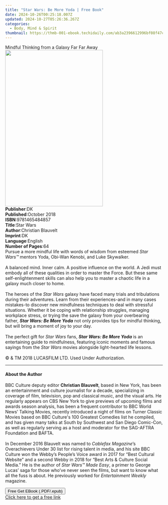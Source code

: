 ```yaml
---
title: "Star Wars: Be More Yoda | Free Book"
date: 2024-10-26T00:25:18.007Z
updated: 2024-10-27T05:26:36.267Z
categories:
  - Body, Mind & Spirit
thumbnail: https://thmb-001-ebook.techidaily.com/ab3a2396612996bf08f47c0343a454528b6ed3fa8bf73ae4d7b9aef65b073c7b.jpg
---
```

<main id="book-container">
  <div class="flex flex-col">
    <div class="book-brief flex-1 py-6 px-4 sm:p-6 md:py-10 md:px-8">
      <!-- brief-->
      <div class="book-brief-main">
        Mindful Thinking from a Galaxy Far Far Away
      </div>
    </div>
    <div
      class="book-meta-info flex-1 grid gap-4 col-start-1 col-end-3 row-start-1 sm:mb-6 sm:grid-cols-4 lg:gap-6 lg:col-start-2 lg:row-end-6 lg:row-span-6 lg:mb-0"
    >
      <div
        class="book-meta-info-left place-content-center mt-4 p-4 text-sm leading-6 col-start-2 col-span-2 dark:text-slate-400"
      >
        <img
          class="w-full h-500 object-cover rounded-lg sm:h-255 sm:col-span-2 lg:col-span-full"
          src="https://img-001-ebook.techidaily.com/49caee32bca7e543b81ef896ebe95cebc83c3b06010c0113307076c90b594dba.jpg"
          alt=""
          width="312"
          height="500"
        />
      </div>
      <div
        class="book-meta-info-right mt-2 col-start-1 row-start-2 col-span-3 self-center"
      >
        <!-- meta data  -->
        <div class="flex flex-col px-4 md:px-8">
          <div class="flex-1">
            <strong>Publisher</strong>:<span class="px-2">DK</span>
          </div>
          <div class="flex-1">
            <strong>Published</strong>:<span class="px-2">October 2018</span>
          </div>
          <div class="flex-1">
            <strong>ISBN</strong>:<span class="px-2">9781465484857</span>
          </div>
          <div class="flex-1">
            <strong>Title</strong>:<span class="px-2">Star Wars</span>
          </div>
          <div class="flex-1">
            <strong>Author</strong>:<span class="px-2">Christian Blauvelt</span>
          </div>
          <div class="flex-1">
            <strong>Imprint</strong>:<span class="px-2">DK</span>
          </div>
          <div class="flex-1">
            <strong>Language</strong>:<span class="px-2">English</span>
          </div>
          <div class="flex-1">
            <strong>Number of Pages</strong>:<span class="px-2">64</span>
          </div>
        </div>
      </div>
    </div>
    <div class="book-description flex-1 py-6 px-4 sm:p-6 md:py-10 md:px-8">
      <div class="book-description-main">
        <div accordion-content="" id="description">
          Pursue a more mindful life with words of wisdom from esteemed
          <i>Star Wars™</i> mentors Yoda, Obi-Wan Kenobi, and Luke
          Skywalker.<br /><br />A balanced mind. Inner calm. A positive
          influence on the world. A Jedi must embody all of these qualities in
          order to master the Force. But these same self-enlightenment skills
          can also help you to master a chaotic life in a galaxy much closer to
          home.<br /><br />The heroes of the <i>Star Wars</i> galaxy have faced
          many trials and tribulations during their adventures. Learn from their
          experiences-and in many cases mistakes-to discover new mindfulness
          techniques to deal with stressful situations. Whether it be coping
          with relationship struggles, managing workplace stress, or trying the
          save the galaxy from your overbearing father,
          <i><b>Star Wars: Be More Yoda</b></i> not only provides tips for
          mindful thinking, but will bring a moment of joy to your day.<br /><br />The
          perfect gift for <i>Star Wars</i> fans,
          <i><b>Star Wars: Be More Yoda</b></i> is an entertaining guide to
          mindfulness, featuring iconic moments and famous sayings from the
          <i>Star Wars</i> movies alongside light-hearted life lessons.<br /><br />©
          &amp; TM 2018 LUCASFILM LTD. Used Under Authorization.
        </div>
        <div class="accordion-fader"></div>
      </div>
    </div>
    <div class="book-excerpts flex-1 py-6 px-4 sm:p-6 md:py-10 md:px-8">
      <!-- excerpts-->
      <div class="book-excerpts-main">
        <hr />
        <h4 class="placeholder placeholder-heading">
          <span>About the Author</span>
        </h4>
        <p>
          BBC Culture deputy editor <b>Christian Blauvelt</b>, based in New
          York, has been an entertainment and culture journalist for a decade,
          specializing in coverage of film, television, pop and classical music,
          and the visual arts. He regularly appears on CBS New York to give
          previews of upcoming films and awards season analysis, has been a
          frequent contributor to BBC World News’ Talking Movies, recently
          introduced a night of films on Turner Classic Movies based on BBC
          Culture's 100 Greatest Comedies list he compiled, and has given many
          talks at South by Southwest and San Diego Comic-Con, as well as
          regularly serving as a host and moderator for the SAG-AFTRA Foundation
          and BAFTA.<br /><br />In December 2016 Blauvelt was named to
          <i>Cablefax Magazine</i>’s Overachievers Under 30 list for rising
          talent in media, and his site BBC Culture won the Webby’s People’s
          Voice award in 2017 for “Best Cultural Website” and a second Webby in
          2018 for “Best Arts &amp; Culture Social Media.” He is the author of
          <i>Star Wars™ Made Easy</i>, a primer to George Lucas’ saga for those
          who’ve never seen the films, but want to know what all the fuss is
          about. He previously worked for <i>Entertainment Weekly</i> magazine.
        </p>
      </div>
    </div>
    <div
      class="book-about-author flex-1 py-6 px-4 sm:p-6 md:py-10 md:px-8"
    ></div>
    <div class="book-free-get flex-1 py-6 px-4 sm:p-6 md:py-10 md:px-8">
      <button
        id="btn-free-get"
        class="bg-blue-500 hover:bg-blue-700 text-white font-bold py-2 px-4 rounded"
      >
        Free Get EBook (.PDF/.epub)
      </button>
      <div id="countdown-display" class="px-2 text-lg mt-2"></div>
      <a
        id="free-link"
        class="hidden bg-blue-500 hover:bg-blue-700 text-white font-bold py-2 px-4 rounded"
        href="https://www.ebooks.com/en-us/book/211220091/star-wars-be-more-yoda/christian-blauvelt/"
        target="_blank"
        >Click here to get a free link</a
      >
    </div>
    <script>
      let countdownTime = 0;
      let countdownInterval = null;
      document
        .getElementById('btn-free-get')
        .addEventListener('click', startCountdown);
      function startCountdown() {
        countdownTime = new Date().getTime() + 60000 * 3;
        countdownInterval = setInterval(updateCountdown, 1000);
        document.getElementById('btn-free-get').disabled = true;
        document
          .getElementById('btn-free-get')
          .classList.add('bg-gray-500', 'cursor-not-allowed');
      }
      function updateCountdown() {
        let currentTime = new Date().getTime();
        let timeLeft = countdownTime - currentTime;
        let secondsLeft = Math.floor(timeLeft / 1000);
        document.getElementById('countdown-display').innerHTML =
          `Remaining time: ${secondsLeft} seconds.`;
        if (secondsLeft <= 0) {
          clearInterval(countdownInterval);
          document.getElementById('btn-free-get').classList.add('hidden');
          document.getElementById('free-link').classList.remove('hidden');
          document.getElementById('countdown-display').innerHTML = '';
        }
      }
    </script>
  </div>
</main>

<ins class="adsbygoogle"
      style="display:block"
      data-ad-client="ca-pub-7571918770474297"
      data-ad-slot="8358498916"
      data-ad-format="auto"
      data-full-width-responsive="true"></ins>
    